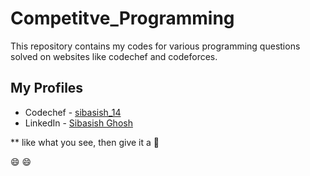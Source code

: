 # Competitve_Programming
This repository contains my codes for various programming questions solved on websites like codechef and codeforces.

## My Profiles
* Codechef - [sibasish_14](https://www.codechef.com/users/sibasish_14)
* LinkedIn - [Sibasish Ghosh](https://www.linkedin.com/in/sibasish-ghosh-b9292615b)

** like what you see, then give it a :star2: 

:smile: :smile:
